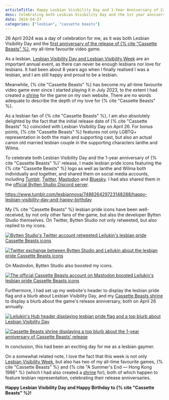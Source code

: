 ```yaml
---
articleTitle: Happy Lesbian Visibility Day and 1-Year Anniversary of Cassette Beasts
desc: Celebrating both Lesbian Visibility Day and the 1st year anniversary of Cassette Beasts' release on 26 April 2024.
date: 2024-04-27
categories: ["lesbian", "cassette beasts"]
---
```


26 April 2024 was a day of celebration for me, as it was both Lesbian Visibility Day and the [first anniversary of the release of {% cite "Cassette Beasts" %}](https://store.steampowered.com/news/app/1321440/view/4179979397366287532), my all-time favourite video game.

As a lesbian, [Lesbian Visibility Day and Lesbian Visibility Week](https://en.wikipedia.org/wiki/Lesbian_Visibility_Week) are an important annual event, as there can never be enough lesbians nor love for lesbians. It had been about 8 years ago when I finally realised I was a lesbian, and I am still happy and proud to be a lesbian.

Meanwhile, {% cite "Cassette Beasts" %} has become my all-time favourite video game ever since I started playing it in July 2023, to the extent I had created a [shrine](/shrines/cassettebeasts/) for the game on my own website. There are no words adequate to describe the depth of my love for {% cite "Cassette Beasts" %}.

As a lesbian fan of {% cite "Cassette Beasts" %}, I am also absolutely delighted by the fact that the initial release date of {% cite "Cassette Beasts" %} coincided with Lesbian Visibility Day on April 26. For bonus points, {% cite "Cassette Beasts" %} features not only LGBTQ+ representation in both the main and supporting cast, but also an actual canon old married lesbian couple in the supporting characters Ianthe and Wilma.

To celebrate both Lesbian Visibility Day and the 1-year anniversary of {% cite "Cassette Beasts" %}' release, I made lesbian pride icons featuring the {% cite "Cassette Beasts" %} logo as well as Ianthe and Wilma both individually and together, and shared them on social media accounts, including [Tumblr](https://lesbiannova.tumblr.com/post/748826429723148288), [Twitter](https://twitter.com/Leilukin/status/1783736715641024828), [Mastodon](https://elekk.xyz/@leilukin/112336010189257467) and [Bluesky](https://bsky.app/profile/leilukin.bsky.social/post/3kqzahri66x2x). I had also shared them in the [official Bytten Studio Discord server](https://discord.gg/byttenstudio).

<div class="tumblr-post" data-href="https://embed.tumblr.com/embed/post/t:7iNKXlbr-xwxyjZTq8C8hQ/748826429723148288/v2" data-did="6dbdfd5b616fdd82f7aabd63e6a1aae35b467d73"  ><a href="https://www.tumblr.com/lesbiannova/748826429723148288/happy-lesbian-visibility-day-and-happy-birthday">https://www.tumblr.com/lesbiannova/748826429723148288/happy-lesbian-visibility-day-and-happy-birthday</a></div><script async src="https://assets.tumblr.com/post.js?_v=38df9a6ca7436e6ca1b851b0543b9f51"></script>

My {% cite "Cassette Beasts" %} lesbian pride icons have been well-received, by not only other fans of the game, but also the developer Bytten Studio themselves. On Twitter, Bytten Studio not only retweeted, but also replied to my icons.

[![Bytten Studio's Twitter account retweeted Leilukin's lesbian pride Cassette Beasts icons](https://i.postimg.cc/x1RcK0xv/1-year-cassette-beasts-anniversary-twitter-repost.png)](https://postimg.cc/gxxzpPPj)

[![Twitter exchange between Bytten Studio and Leilukin about the lesbian pride Cassette Beasts icons](https://i.postimg.cc/pLxmh9ZV/1-year-cassette-beasts-anniversary-twitter-reply.png)](https://postimg.cc/9r8msQKs)

On Mastodon, Bytten Studio also boosted my icons.

[![The official Cassette Beasts account on Mastodon boosted Leilukin's lesbian pride Cassette Beasts icons](https://i.postimg.cc/3rs4hf0v/1-year-cassette-beasts-anniversary-mastodon-boost.png)](https://postimg.cc/hh0PbrrD)

Furthermore, I had set up my website's header to display the lesbian pride flag and a blurb about Lesbian Visibility Day, and my [<shrine>Cassette Beasts</shrine> shrine](/shrines/cassettebeasts/) to display a blurb about the game's release anniversary, both on April 26 annually.

[![Leilukin's Hub header displaying lesbian pride flag and a top blurb about Lesbian Visibility Day](https://i.postimg.cc/hhRqYdjX/leilukin-s-hub-lesbian-visibility-day.png)](https://postimg.cc/N2DV9LRt)

[![Cassette Beasts shrine displaying a top blurb about the 1-year anniversary of Cassette Beasts' release](https://i.postimg.cc/7LZb9pdp/leilukin-s-hub-cassette-beasts-anniversary.png)](https://postimg.cc/sMbVD0Vc)

In conclusion, this had been an exciting day for me as a lesbian gaymer.

On a somewhat related note, I love the fact that this week is not only [Lesbian Visibility Week](https://www.lesbianvisibilityweek.com/), but also has two of my all-time favourite games, {% cite "Cassette Beasts" %} and {% cite "A Summer's End — Hong Kong 1986" %} (which I had also created a [shrine](/shrines/asummersend) for), both of which happen to feature lesbian representation, celebrating their release anniversaries.

**Happy Lesbian Visibility Day and Happy Birthday to {% cite "Cassette Beasts" %}!**
